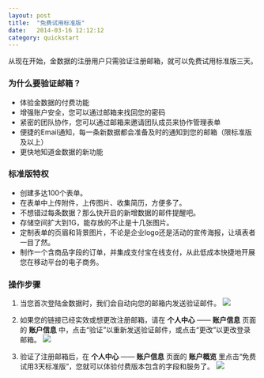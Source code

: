 ```yaml
---
layout: post
title:  "免费试用标准版"
date:   2014-03-16 12:12:12
category: quickstart
---
```


从现在开始，金数据的注册用户只需验证注册邮箱，就可以免费试用标准版三天。

### 为什么要验证邮箱？

* 体验金数据的付费功能
* 增强账户安全，您可以通过邮箱来找回您的密码
* 紧密的团队协作，您可以通过邮箱来邀请团队成员来协作管理表单
* 便捷的Email通知，每一条新数据都会准备及时的通知到您的邮箱（限标准版及以上）
* 更快地知道金数据的新功能

### 标准版特权

* 创建多达100个表单。
* 在表单中上传附件，上传图片、收集简历，方便多了。
* 不想错过每条数据？那么快开启的新增数据的邮件提醒吧。
* 存储空间扩大到1G，能存放的不止是十几张图片。
* 定制表单的页眉和背景图片，不论是企业logo还是活动的宣传海报，让填表者一目了然。
* 制作一个含商品字段的订单，并集成支付宝在线支付，从此低成本快捷地开展您在移动平台的电子商务。

### 操作步骤

1. 当您首次登陆金数据时，我们会自动向您的邮箱内发送验证邮件。
	![](http://jinshuju-help-pics.b0.upaiyun.com/images/free-trial-1.png)

2. 如果您的链接已经实效或想更改注册邮箱，请在 **个人中心** —— **账户信息** 页面的 **账户信息** 中，点击“验证”以重新发送验证邮件，或点击“更改”以更改登录邮箱。
	![](http://jinshuju-help-pics.b0.upaiyun.com/images/free-trial-2.png)

3. 验证了注册邮箱后，在 **个人中心** —— **账户信息** 页面的 **账户概览** 里点击“免费试用3天标准版”，您就可以体验付费版本包含的字段和服务了。
	![](http://jinshuju-help-pics.b0.upaiyun.com/images/free-trial-3.png)
